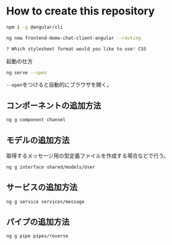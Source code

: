 # How to create this repository

```sh
npm i -g @angular/cli
```

```sh
ng new frontend-demo-chat-client-angular --routing

? Which stylesheet format would you like to use? CSS
```

起動の仕方

```sh
ng serve --open
```

`--open`をつけると自動的にブラウザを開く。

## コンポーネントの追加方法

```sh
ng g component channel
```

## モデルの追加方法

取得するメッセージ用の型定義ファイルを作成する場合などで行う。

```sh
ng g interface shared/models/User
```

## サービスの追加方法

```sh
ng g service services/message
```

## パイプの追加方法

```sh
ng g pipe pipes/reverse
```
